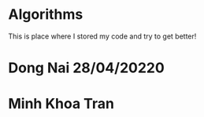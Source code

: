 # Algorithms

This is place where I stored my code and try to get better!

# Dong Nai 28/04/20220
# Minh Khoa Tran

